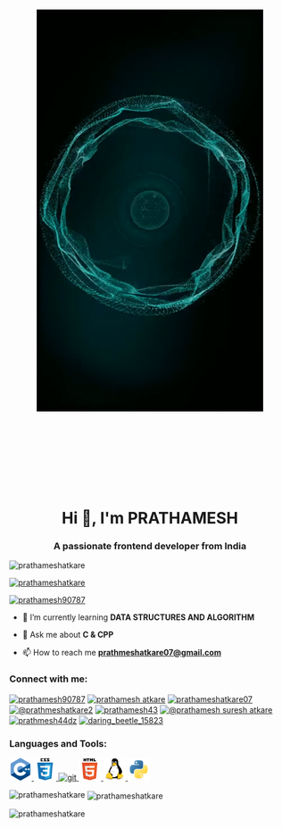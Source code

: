 <br/><br/>
<br/><br/>
<h2 align="center"><p alight="center"><img src="QjoV.gif"></p><h2>
  
<br/><br/>
<br/><br/>
<h1 align="center">Hi 👋, I'm PRATHAMESH</h1>
<h3 align="center">A passionate frontend developer from India</h3>

<p align="left"> <img src="https://komarev.com/ghpvc/?username=prathameshatkare&label=Profile%20views&color=0e75b6&style=flat" alt="prathameshatkare" /> </p>

<p align="left"> <a href="https://github.com/ryo-ma/github-profile-trophy"><img src="https://github-profile-trophy.vercel.app/?username=prathameshatkare" alt="prathameshatkare" /></a> </p>

<p align="left"> <a href="https://twitter.com/prathamesh90787" target="blank"><img src="https://img.shields.io/twitter/follow/prathamesh90787?logo=twitter&style=for-the-badge" alt="prathamesh90787" /></a> </p>

- 🌱 I’m currently learning **DATA STRUCTURES AND ALGORITHM**

- 💬 Ask me about **C & CPP**

- 📫 How to reach me **prathmeshatkare07@gmail.com**

<h3 align="left">Connect with me:</h3>
<p align="left">
<a href="https://twitter.com/prathamesh90787" target="blank"><img align="center" src="https://raw.githubusercontent.com/rahuldkjain/github-profile-readme-generator/master/src/images/icons/Social/twitter.svg" alt="prathamesh90787" height="30" width="40" /></a>
<a href="https://linkedin.com/in/prathamesh atkare" target="blank"><img align="center" src="https://raw.githubusercontent.com/rahuldkjain/github-profile-readme-generator/master/src/images/icons/Social/linked-in-alt.svg" alt="prathamesh atkare" height="30" width="40" /></a>
<a href="https://instagram.com/prathameshatkare07" target="blank"><img align="center" src="https://raw.githubusercontent.com/rahuldkjain/github-profile-readme-generator/master/src/images/icons/Social/instagram.svg" alt="prathameshatkare07" height="30" width="40" /></a>
<a href="https://www.hackerrank.com/@prathmeshatkare2" target="blank"><img align="center" src="https://raw.githubusercontent.com/rahuldkjain/github-profile-readme-generator/master/src/images/icons/Social/hackerrank.svg" alt="@prathmeshatkare2" height="30" width="40" /></a>
<a href="https://www.leetcode.com/prathamesh43" target="blank"><img align="center" src="https://raw.githubusercontent.com/rahuldkjain/github-profile-readme-generator/master/src/images/icons/Social/leet-code.svg" alt="prathamesh43" height="30" width="40" /></a>
<a href="https://www.hackerearth.com/@prathamesh suresh atkare" target="blank"><img align="center" src="https://raw.githubusercontent.com/rahuldkjain/github-profile-readme-generator/master/src/images/icons/Social/hackerearth.svg" alt="@prathamesh suresh atkare" height="30" width="40" /></a>
<a href="https://auth.geeksforgeeks.org/user/prathmesh44dz" target="blank"><img align="center" src="https://raw.githubusercontent.com/rahuldkjain/github-profile-readme-generator/master/src/images/icons/Social/geeks-for-geeks.svg" alt="prathmesh44dz" height="30" width="40" /></a>
<a href="https://discord.gg/daring_beetle_15823" target="blank"><img align="center" src="https://raw.githubusercontent.com/rahuldkjain/github-profile-readme-generator/master/src/images/icons/Social/discord.svg" alt="daring_beetle_15823" height="30" width="40" /></a>
</p>

<h3 align="left">Languages and Tools:</h3>
<p align="left"> <a href="https://www.w3schools.com/cpp/" target="_blank" rel="noreferrer"> <img src="https://raw.githubusercontent.com/devicons/devicon/master/icons/cplusplus/cplusplus-original.svg" alt="cplusplus" width="40" height="40"/> </a> <a href="https://www.w3schools.com/css/" target="_blank" rel="noreferrer"> <img src="https://raw.githubusercontent.com/devicons/devicon/master/icons/css3/css3-original-wordmark.svg" alt="css3" width="40" height="40"/> </a> <a href="https://git-scm.com/" target="_blank" rel="noreferrer"> <img src="https://www.vectorlogo.zone/logos/git-scm/git-scm-icon.svg" alt="git" width="40" height="40"/> </a> <a href="https://www.w3.org/html/" target="_blank" rel="noreferrer"> <img src="https://raw.githubusercontent.com/devicons/devicon/master/icons/html5/html5-original-wordmark.svg" alt="html5" width="40" height="40"/> </a> <a href="https://www.linux.org/" target="_blank" rel="noreferrer"> <img src="https://raw.githubusercontent.com/devicons/devicon/master/icons/linux/linux-original.svg" alt="linux" width="40" height="40"/> </a> <a href="https://www.python.org" target="_blank" rel="noreferrer"> <img src="https://raw.githubusercontent.com/devicons/devicon/master/icons/python/python-original.svg" alt="python" width="40" height="40"/> </a> </p>

<p><img align="left" src="https://github-readme-stats.vercel.app/api/top-langs?username=prathameshatkare&show_icons=true&locale=en&layout=compact" alt="prathameshatkare" /></p>

<p>&nbsp;<img align="center" src="https://github-readme-stats.vercel.app/api?username=prathameshatkare&show_icons=true&locale=en" alt="prathameshatkare" /></p>

<p><img align="center" src="https://github-readme-streak-stats.herokuapp.com/?user=prathameshatkare&" alt="prathameshatkare" /></p>
